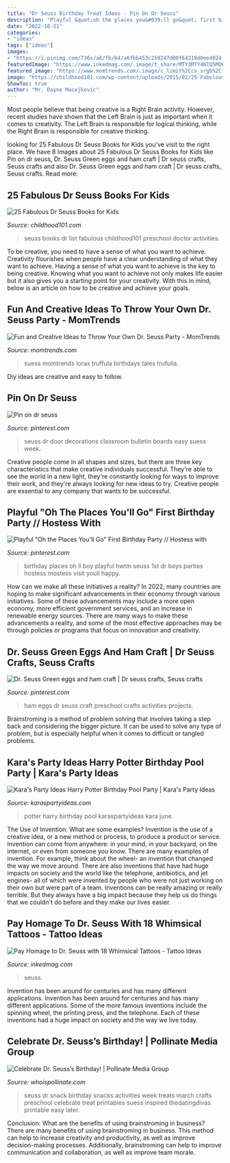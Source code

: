 ```yaml
---
title: "Dr Seuss Birthday Treat Ideas - Pin On Dr Seuss"
description: "Playful &quot;oh the places you&#039;ll go&quot; first birthday party // hostess with"
date: "2022-10-21"
categories:
- "ideas"
tags: ["ideas"]
images:
- "https://i.pinimg.com/736x/a6/fb/b4/a6fbb453c259247d00f64219d0ee4024.jpg"
featuredImage: "https://www.inkedmag.com/.image/t_share/MTY3MTY4NTQ5MDU0MzI1ODc2/dr-seuss-tattoos-fb.jpg"
featured_image: "https://www.momtrends.com/.image/c_limit%2Ccs_srgb%2Cfl_progressive%2Cq_auto:good%2Cw_700/MTUxMzA0MDgwOTkxODU1ODA4/image-placeholder-title.jpg"
image: "https://childhood101.com/wp-content/uploads/2015/02/25-Fabulous-Seuss-Books-to-Read-with-Kids.gif"
ShowToc: true
author: "Mr. Dayne Macejkovic"
---
```



Most people believe that being creative is a Right Brain activity. However, recent studies have shown that the Left Brain is just as important when it comes to creativity. The Left Brain is responsible for logical thinking, while the Right Brain is responsible for creative thinking.

	

		
looking for 25 Fabulous Dr Seuss Books for Kids you've visit to the right place. We have 8 Images about 25 Fabulous Dr Seuss Books for Kids like Pin on dr seuss, Dr. Seuss Green eggs and ham craft | Dr seuss crafts, Seuss crafts and also Dr. Seuss Green eggs and ham craft | Dr seuss crafts, Seuss crafts. Read more:
		
    
## 25 Fabulous Dr Seuss Books For Kids

<img loading=lazy src="https://childhood101.com/wp-content/uploads/2015/02/25-Fabulous-Seuss-Books-to-Read-with-Kids.gif" onerror="this.onerror=null;this.src='https://tse1.mm.bing.net/th?id=OIP.MJbLeVyFG8Odr9Dv2DxqNQHaRS&amp;pid=15.1';" alt="25 Fabulous Dr Seuss Books for Kids">

_Source: childhood101.com_

>seuss books dr list fabulous childhood101 preschool doctor activities. 

	

To be creative, you need to have a sense of what you want to achieve.
Creativity flourishes when people have a clear understanding of what they want to achieve. Having a sense of what you want to achieve is the key to being creative. Knowing what you want to achieve not only makes life easier but it also gives you a starting point for your creativity. With this in mind, below is an article on how to be creative and achieve your goals.

    
## Fun And Creative Ideas To Throw Your Own Dr. Seuss Party - MomTrends

<img loading=lazy src="https://www.momtrends.com/.image/c_limit%2Ccs_srgb%2Cfl_progressive%2Cq_auto:good%2Cw_700/MTUxMzA0MDgwOTkxODU1ODA4/image-placeholder-title.jpg" onerror="this.onerror=null;this.src='https://tse3.mm.bing.net/th?id=OIP.tYgHZH7DvE-trbNGlV92iQAAAA&amp;pid=15.1';" alt="Fun and Creative Ideas to Throw Your Own Dr. Seuss Party - MomTrends">

_Source: momtrends.com_

>suess momtrends lorax truffula birthdays tales trufulla. 

	

Diy ideas are creative and easy to follow.

    
## Pin On Dr Seuss

<img loading=lazy src="https://i.pinimg.com/736x/a6/fb/b4/a6fbb453c259247d00f64219d0ee4024.jpg" onerror="this.onerror=null;this.src='https://tse4.mm.bing.net/th?id=OIP.BSEkP6xXWWE44v-ntUpHawHaJ3&amp;pid=15.1';" alt="Pin on dr seuss">

_Source: pinterest.com_

>seuss dr door decorations classroom bulletin boards easy suess week. 

	

Creative people come in all shapes and sizes, but there are three key characteristics that make creative individuals successful. They're able to see the world in a new light, they're constantly looking for ways to improve their work, and they're always looking for new ideas to try. Creative people are essential to any company that wants to be successful.

    
## Playful &quot;Oh The Places You&#039;ll Go&quot; First Birthday Party // Hostess With

<img loading=lazy src="https://i.pinimg.com/736x/bb/a9/bb/bba9bba704a35e74e4cfdd303f677d4d.jpg" onerror="this.onerror=null;this.src='https://tse3.mm.bing.net/th?id=OIP.QRqpYOYIYXnTHwXSnJP40wHaKX&amp;pid=15.1';" alt="Playful &quot;Oh the Places You&#039;ll Go&quot; First Birthday Party // Hostess with">

_Source: pinterest.com_

>birthday places oh ll boy playful hwtm seuss 1st dr boys parties hostess mostess visit youll happy. 

	

How can we make all these initiatives a reality?
In 2022, many countries are hoping to make significant advancements in their economy through various initiatives. Some of these advancements may include a more open economy, more efficient government services, and an increase in renewable energy sources. There are many ways to make these advancements a reality, and some of the most effective approaches may be through policies or programs that focus on innovation and creativity.

    
## Dr. Seuss Green Eggs And Ham Craft | Dr Seuss Crafts, Seuss Crafts

<img loading=lazy src="https://i.pinimg.com/736x/f0/19/a0/f019a03c6c6396cf2e0629a5e3e5cb92--green-eggs-and-ham-hams.jpg" onerror="this.onerror=null;this.src='https://tse3.mm.bing.net/th?id=OIP.cT2E3d-bT6TZeusXWLh5sAHaJ3&amp;pid=15.1';" alt="Dr. Seuss Green eggs and ham craft | Dr seuss crafts, Seuss crafts">

_Source: pinterest.com_

>ham eggs dr seuss craft preschool crafts activities projects. 

	

Brainstroming is a method of problem solving that involves taking a step back and considering the bigger picture. It can be used to solve any type of problem, but is especially helpful when it comes to difficult or tangled problems.

    
## Kara&#039;s Party Ideas Harry Potter Birthday Pool Party | Kara&#039;s Party Ideas

<img loading=lazy src="http://karaspartyideas.com/wp-content/uploads/2018/06/Harry-Potter-Birthday-Pool-Party-via-Kara_s-Party-Ideas-KarasPartyIdeas.com_.png" onerror="this.onerror=null;this.src='https://tse2.mm.bing.net/th?id=OIP.91OO2F6P4DbUBV-1bCXLHAHaLH&amp;pid=15.1';" alt="Kara&#039;s Party Ideas Harry Potter Birthday Pool Party | Kara&#039;s Party Ideas">

_Source: karaspartyideas.com_

>potter harry birthday pool karaspartyideas kara june. 

	

The Use of Invention: What are some examples?
Invention is the use of a creative idea, or a new method or process, to produce a product or service. Invention can come from anywhere: in your mind, in your backyard, on the internet, or even from someone you know. 
There are many examples of invention. For example, think about the wheel- an invention that changed the way we move around. There are also inventions that have had huge impacts on society and the world like the telephone, antibiotics, and jet engines- all of which were invented by people who were not just working on their own but were part of a team. 
Inventions can be really amazing or really terrible. But they always have a big impact because they help us do things that we couldn't do before and they make our lives easier.

    
## Pay Homage To Dr. Seuss With 18 Whimsical Tattoos - Tattoo Ideas

<img loading=lazy src="https://www.inkedmag.com/.image/t_share/MTY3MTY4NTQ5MDU0MzI1ODc2/dr-seuss-tattoos-fb.jpg" onerror="this.onerror=null;this.src='https://tse4.mm.bing.net/th?id=OIP.Oxp6wr-vr1-L-F6W_FQBxQHaD4&amp;pid=15.1';" alt="Pay Homage to Dr. Seuss with 18 Whimsical Tattoos - Tattoo Ideas">

_Source: inkedmag.com_

>seuss. 

	

Invention has been around for centuries and has many different applications.
Invention has been around for centuries and has many different applications. Some of the more famous inventions include the spinning wheel, the printing press, and the telephone. Each of these inventions had a huge impact on society and the way we live today.

    
## Celebrate Dr. Seuss’s Birthday! | Pollinate Media Group

<img loading=lazy src="http://whoispollinate.com/wp-content/uploads/2015/02/a6b68c8f65f6a217c1071531c9a40eeb.jpg" onerror="this.onerror=null;this.src='https://tse1.mm.bing.net/th?id=OIP.pnRCEHXYiYxhYnxdmprd-AHaNO&amp;pid=15.1';" alt="Celebrate Dr. Seuss’s Birthday! | Pollinate Media Group">

_Source: whoispollinate.com_

>seuss dr snack birthday snacks activities week treats march crafts preschool celebrate treat printables suess inspired thedatingdivas printable easy later. 

	

Conclusion: What are the benefits of using brainstroming in business?
There are many benefits of using brainstroming in business. This method can help to increase creativity and productivity, as well as improve decision-making processes. Additionally, brainstroming can help to improve communication and collaboration, as well as improve team morale.

